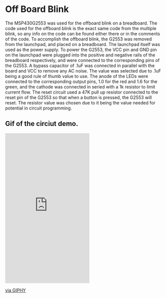 # Off Board Blink
The MSP430G2553 was used for the offboard blink on a breadboard. The code used for the
offboard blink is the exact same code from the multiple blink, so any info on the code
can be found either there or in the comments of the code. To accomplish the offboard blink, 
the G2553 was removed from the launchpad, and placed on a breadboard. The launchpad itself
was used as the power supply. To power the G2553, the VCC pin and GND pin on the launchpad
were plugged into the positive and negative rails of the breadboard respectively, and were
connected to the corresponding pins of the G2553. A bypass capacitor of .1uF was connected in parallel
with the board and VCC to remove any AC noise. The value was selected due to .1uF being 
a good rule of thumb value to use. The anode of the LEDs were connected to the corresponding
output pins, 1.0 for the red and 1.6 for the green, and the cathode was connected in seried with 
a 1k resistor to limit current flow. The reset circuit used a 47K pull up resistor connected to 
the reset pin of the G2553 so that when a button is pressed, the G2553 will reset. The resistor 
value was chosen due to it being the value needed for potential in circuit programming.

## Gif of the circiut demo.
<iframe src="https://giphy.com/embed/2lYOLzRHRoEY8C3J0h" width="270" height="480" frameBorder="0" class="giphy-embed" allowFullScreen></iframe><p><a href="https://giphy.com/gifs/2lYOLzRHRoEY8C3J0h">via GIPHY</a></p>